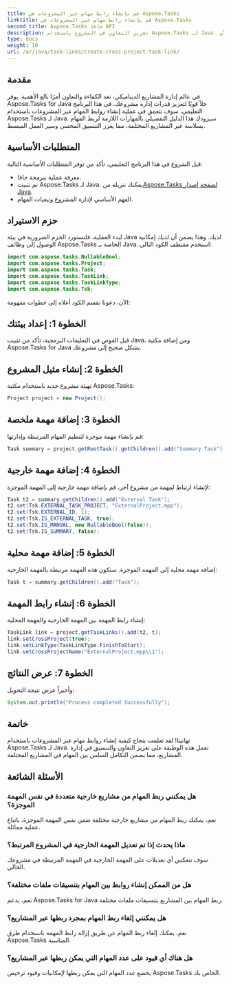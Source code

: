 ```yaml
---
title: قم بإنشاء رابط مهام عبر المشروعات في Aspose.Tasks
linktitle: قم بإنشاء رابط مهام عبر المشروعات في Aspose.Tasks
second_title: Aspose.Tasks جافا API
description: تعزيز التعاون في المشروع باستخدام Aspose.Tasks لـ Java. تعلم كيفية إنشاء روابط المهام عبر المشروعات خطوة بخطوة. تعزيز الكفاءة الآن!
type: docs
weight: 10
url: /ar/java/task-links/create-cross-project-task-link/
---
```

## مقدمة
في عالم إدارة المشاريع الديناميكي، تعد الكفاءة والتعاون أمرًا بالغ الأهمية. يوفر Aspose.Tasks for Java حلاً قويًا لتعزيز قدرات إدارة مشروعك. في هذا البرنامج التعليمي، سوف نتعمق في عملية إنشاء روابط المهام عبر المشروعات باستخدام Aspose.Tasks لـ Java. سيزودك هذا الدليل التفصيلي بالمهارات اللازمة لربط المهام بسلاسة عبر المشاريع المختلفة، مما يعزز التنسيق المحسن وسير العمل المبسط.
## المتطلبات الأساسية
قبل الشروع في هذا البرنامج التعليمي، تأكد من توفر المتطلبات الأساسية التالية:
- معرفة عملية ببرمجة جافا.
-  تم تثبيت Aspose.Tasks لـ Java. يمكنك تنزيله من[Aspose.Tasks لصفحة إصدار Java](https://releases.aspose.com/tasks/java/).
- الفهم الأساسي لإدارة المشروع وتبعيات المهام.
## حزم الاستيراد
لبدء العملية، فلنستورد الحزم الضرورية في بيئة Java لديك. وهذا يضمن أن لديك إمكانية الوصول إلى وظائف Aspose.Tasks الخاصة بـ Java. استخدم مقتطف الكود التالي:
```java
import com.aspose.tasks.NullableBool;
import com.aspose.tasks.Project;
import com.aspose.tasks.Task;
import com.aspose.tasks.TaskLink;
import com.aspose.tasks.TaskLinkType;
import com.aspose.tasks.Tsk;
```
الآن، دعونا نقسم الكود أعلاه إلى خطوات مفهومة:
## الخطوة 1: إعداد بيئتك
قبل الغوص في التعليمات البرمجية، تأكد من تثبيت Java، ومن إضافة مكتبة Aspose.Tasks for Java بشكل صحيح إلى مشروعك.
## الخطوة 2: إنشاء مثيل المشروع
تهيئة مشروع جديد باستخدام مكتبة Aspose.Tasks:
```java
Project project = new Project();
```
## الخطوة 3: إضافة مهمة ملخصة
قم بإنشاء مهمة موجزة لتنظيم المهام المرتبطة وإدارتها:
```java
Task summary = project.getRootTask().getChildren().add("Summary Task");
```
## الخطوة 4: إضافة مهمة خارجية
لإنشاء ارتباط لمهمة من مشروع آخر، قم بإضافة مهمة خارجية إلى المهمة الموجزة:
```java
Task t2 = summary.getChildren().add("External Task");
t2.set(Tsk.EXTERNAL_TASK_PROJECT, "ExternalProject.mpp");
t2.set(Tsk.EXTERNAL_ID, 1);
t2.set(Tsk.IS_EXTERNAL_TASK, true);
t2.set(Tsk.IS_MANUAL, new NullableBool(false));
t2.set(Tsk.IS_SUMMARY, false);
```
## الخطوة 5: إضافة مهمة محلية
إضافة مهمة محلية إلى المهمة الموجزة. ستكون هذه المهمة مرتبطة بالمهمة الخارجية:
```java
Task t = summary.getChildren().add("Task");
```
## الخطوة 6: إنشاء رابط المهمة
إنشاء رابط المهمة بين المهمة الخارجية والمهمة المحلية:
```java
TaskLink link = project.getTaskLinks().add(t2, t);
link.setCrossProject(true);
link.setLinkType(TaskLinkType.FinishToStart);
link.setCrossProjectName("ExternalProject.mpp\\1");
```
## الخطوة 7: عرض النتائج
وأخيراً عرض نتيجة التحويل:
```java
System.out.println("Process completed Successfully");
```
## خاتمة
تهانينا! لقد تعلمت بنجاح كيفية إنشاء روابط مهام عبر المشروعات باستخدام Aspose.Tasks لـ Java. تعمل هذه الوظيفة على تعزيز التعاون والتنسيق في إدارة المشاريع، مما يضمن التكامل السلس بين المهام في المشاريع المختلفة.
## الأسئلة الشائعة
### هل يمكنني ربط المهام من مشاريع خارجية متعددة في نفس المهمة الموجزة؟
نعم، يمكنك ربط المهام من مشاريع خارجية مختلفة ضمن نفس المهمة الموجزة، باتباع عملية مماثلة.
### ماذا يحدث إذا تم تعديل المهمة الخارجية في المشروع المرتبط؟
سوف تنعكس أي تعديلات على المهمة الخارجية في المهمة المرتبطة في مشروعك الحالي.
### هل من الممكن إنشاء روابط بين المهام بتنسيقات ملفات مختلفة؟
نعم، يدعم Aspose.Tasks for Java ربط المهام بين المشاريع بتنسيقات ملفات مختلفة.
### هل يمكنني إلغاء ربط المهام بمجرد ربطها عبر المشاريع؟
نعم، يمكنك إلغاء ربط المهام عن طريق إزالة رابط المهمة باستخدام طرق Aspose.Tasks المناسبة.
### هل هناك أي قيود على عدد المهام التي يمكن ربطها عبر المشاريع؟
يخضع عدد المهام التي يمكن ربطها لإمكانيات وقيود ترخيص Aspose.Tasks الخاص بك.